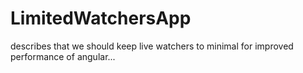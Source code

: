 # LimitedWatchersApp
describes that we should keep live watchers to minimal for improved performance of angular...
